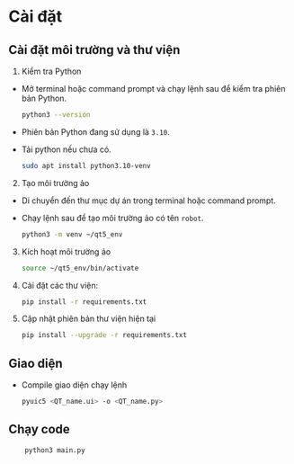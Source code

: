 # Cài đặt

##  Cài đặt môi trường và thư viện

1. Kiểm tra Python
- Mở terminal hoặc command prompt và chạy lệnh sau để kiểm tra phiên bản Python.
  
  ```bash
  python3 --version
  ```
- Phiên bản Python đang sử dụng là `3.10`.
- Tải python nếu chưa có.
  ```bash
  sudo apt install python3.10-venv
  ```
2. Tạo môi trường ảo
- Di chuyển đến thư mục dự án trong terminal hoặc command prompt.
- Chạy lệnh sau để tạo môi trường ảo có tên `robot`.

    ```bash
    python3 -m venv ~/qt5_env

    ```
3. Kích hoạt môi trường ảo
   ```bash
   source ~/qt5_env/bin/activate
   ```
  
4.  Cài đặt các thư viện:

    ```bash
    pip install -r requirements.txt
    ```
5. Cập nhật phiên bản thư viện hiện tại
    ```bash
    pip install --upgrade -r requirements.txt
    ```

##  Giao diện 
- Compile giao diện chạy lệnh
  ```bash
  pyuic5 <QT_name.ui> -o <QT_name.py>
  ```
## Chạy code

```bash
    python3 main.py
```
